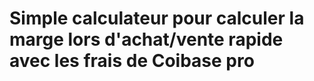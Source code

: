 # Simple calculateur pour calculer la marge lors d'achat/vente rapide avec les frais de Coibase pro
